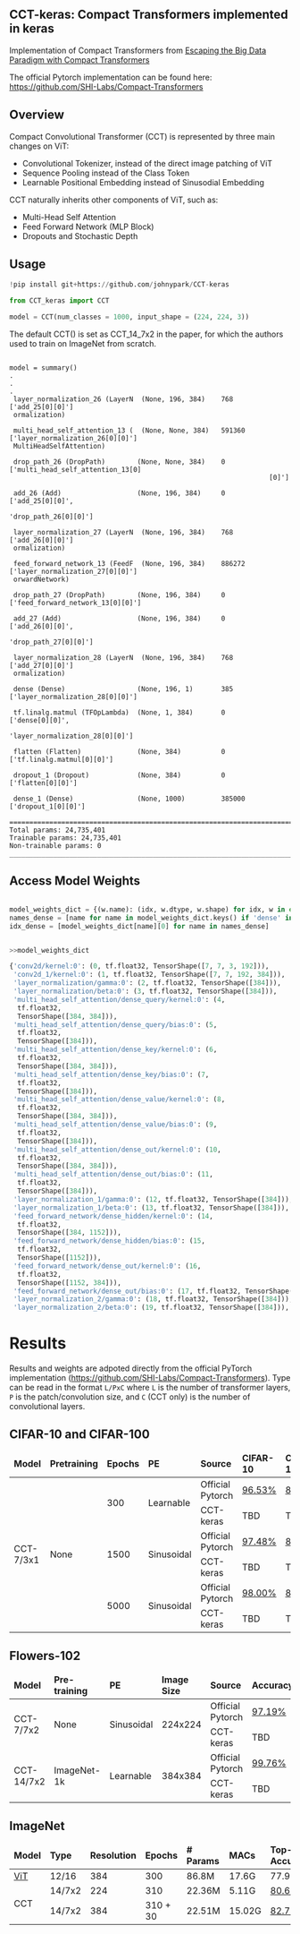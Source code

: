 ## CCT-keras: Compact Transformers implemented in keras
 
Implementation of Compact Transformers from [Escaping the Big Data Paradigm with Compact Transformers
](https://arxiv.org/abs/2104.05704)

The official Pytorch implementation can be found here: https://github.com/SHI-Labs/Compact-Transformers

## Overview 
Compact Convolutional Transformer (CCT) is represented by three main changes on ViT:
- Convolutional Tokenizer, instead of the direct image patching of ViT
- Sequence Pooling instead of the Class Token
- Learnable Positional Embedding instead of Sinusodial Embedding

CCT naturally inherits other components of ViT, such as:
- Multi-Head Self Attention
- Feed Forward Network (MLP Block)
- Dropouts and Stochastic Depth

## Usage
```python
!pip install git+https://github.com/johnypark/CCT-keras

from CCT_keras import CCT

model = CCT(num_classes = 1000, input_shape = (224, 224, 3))

```
The default CCT() is set as CCT_14_7x2 in the paper, for which the authors used to train on ImageNet from scratch.
```

model = summary()
.
.
.
 layer_normalization_26 (LayerN  (None, 196, 384)    768         ['add_25[0][0]']                 
 ormalization)                                                                                    
                                                                                                  
 multi_head_self_attention_13 (  (None, None, 384)   591360      ['layer_normalization_26[0][0]'] 
 MultiHeadSelfAttention)                                                                          
                                                                                                  
 drop_path_26 (DropPath)        (None, None, 384)    0           ['multi_head_self_attention_13[0]
                                                                 [0]']                            
                                                                                                  
 add_26 (Add)                   (None, 196, 384)     0           ['add_25[0][0]',                 
                                                                  'drop_path_26[0][0]']           
                                                                                                  
 layer_normalization_27 (LayerN  (None, 196, 384)    768         ['add_26[0][0]']                 
 ormalization)                                                                                    
                                                                                                  
 feed_forward_network_13 (FeedF  (None, 196, 384)    886272      ['layer_normalization_27[0][0]'] 
 orwardNetwork)                                                                                   
                                                                                                  
 drop_path_27 (DropPath)        (None, 196, 384)     0           ['feed_forward_network_13[0][0]']
                                                                                                  
 add_27 (Add)                   (None, 196, 384)     0           ['add_26[0][0]',                 
                                                                  'drop_path_27[0][0]']           
                                                                                                  
 layer_normalization_28 (LayerN  (None, 196, 384)    768         ['add_27[0][0]']                 
 ormalization)                                                                                    
                                                                                                  
 dense (Dense)                  (None, 196, 1)       385         ['layer_normalization_28[0][0]'] 
                                                                                                  
 tf.linalg.matmul (TFOpLambda)  (None, 1, 384)       0           ['dense[0][0]',                  
                                                                  'layer_normalization_28[0][0]'] 
                                                                                                  
 flatten (Flatten)              (None, 384)          0           ['tf.linalg.matmul[0][0]']       
                                                                                                  
 dropout_1 (Dropout)            (None, 384)          0           ['flatten[0][0]']                
                                                                                                  
 dense_1 (Dense)                (None, 1000)         385000      ['dropout_1[0][0]']              
                                                                                                  
==================================================================================================
Total params: 24,735,401
Trainable params: 24,735,401
Non-trainable params: 0
__________________________________________________________________________________________________

```

## Access Model Weights

```python

model_weights_dict = {(w.name): (idx, w.dtype, w.shape) for idx, w in enumerate(model.weights)}
names_dense = [name for name in model_weights_dict.keys() if 'dense' in name]
idx_dense = [model_weights_dict[name][0] for name in names_dense]


>>model_weights_dict

{'conv2d/kernel:0': (0, tf.float32, TensorShape([7, 7, 3, 192])),
 'conv2d_1/kernel:0': (1, tf.float32, TensorShape([7, 7, 192, 384])),
 'layer_normalization/gamma:0': (2, tf.float32, TensorShape([384])),
 'layer_normalization/beta:0': (3, tf.float32, TensorShape([384])),
 'multi_head_self_attention/dense_query/kernel:0': (4,
  tf.float32,
  TensorShape([384, 384])),
 'multi_head_self_attention/dense_query/bias:0': (5,
  tf.float32,
  TensorShape([384])),
 'multi_head_self_attention/dense_key/kernel:0': (6,
  tf.float32,
  TensorShape([384, 384])),
 'multi_head_self_attention/dense_key/bias:0': (7,
  tf.float32,
  TensorShape([384])),
 'multi_head_self_attention/dense_value/kernel:0': (8,
  tf.float32,
  TensorShape([384, 384])),
 'multi_head_self_attention/dense_value/bias:0': (9,
  tf.float32,
  TensorShape([384])),
 'multi_head_self_attention/dense_out/kernel:0': (10,
  tf.float32,
  TensorShape([384, 384])),
 'multi_head_self_attention/dense_out/bias:0': (11,
  tf.float32,
  TensorShape([384])),
 'layer_normalization_1/gamma:0': (12, tf.float32, TensorShape([384])),
 'layer_normalization_1/beta:0': (13, tf.float32, TensorShape([384])),
 'feed_forward_network/dense_hidden/kernel:0': (14,
  tf.float32,
  TensorShape([384, 1152])),
 'feed_forward_network/dense_hidden/bias:0': (15,
  tf.float32,
  TensorShape([1152])),
 'feed_forward_network/dense_out/kernel:0': (16,
  tf.float32,
  TensorShape([1152, 384])),
 'feed_forward_network/dense_out/bias:0': (17, tf.float32, TensorShape([384])),
 'layer_normalization_2/gamma:0': (18, tf.float32, TensorShape([384])),
 'layer_normalization_2/beta:0': (19, tf.float32, TensorShape([384])),

```


# Results

Results and weights are adpoted directly from the official PyTorch implementation (https://github.com/SHI-Labs/Compact-Transformers).
Type can be read in the format `L/PxC` where `L` is the number of transformer
layers, `P` is the patch/convolution size, and `C` (CCT only) is the number of
convolutional layers.

## CIFAR-10 and CIFAR-100

<table style="width:100%">
    <thead>
        <tr>
            <td><b>Model</b></td>
            <td><b>Pretraining</b></td> 
            <td><b>Epochs</b></td> 
            <td><b>PE</b></td>
	    <td><b>Source</b></td>
            <td><b>CIFAR-10</b></td> 
            <td><b>CIFAR-100</b></td> 
        </tr>
    </thead>
    <tbody>
        <tr>
            <td rowspan=6>CCT-7/3x1</td>
            <td rowspan=6>None</td>
            <td rowspan=2>300</td>
            <td rowspan=2>Learnable</td>
	    <td>Official Pytorch</td>
            <td><a href="https://shi-labs.com/projects/cct/checkpoints/pretrained/cct_7_3x1_32_cifar10_300epochs.pth">96.53%</a></td>
            <td><a href="https://shi-labs.com/projects/cct/checkpoints/pretrained/cct_7_3x1_32_cifar100_300epochs.pth">80.92%</a></td>
        </tr>
	<tr>    
	    <td>CCT-keras</td>
            <td> TBD </td>
            <td> TBD </td>
        </tr>
        <tr>
            <td rowspan=2>1500</td>
            <td rowspan=2>Sinusoidal</td>		
	    <td>Official Pytorch</td>
            <td><a href="https://shi-labs.com/projects/cct/checkpoints/pretrained/cct_7_3x1_32_sine_cifar10_1500epochs.pth">97.48%</a></td>
            <td><a href="https://shi-labs.com/projects/cct/checkpoints/pretrained/cct_7_3x1_32_sine_cifar100_1500epochs.pth">82.72%</a></td>
        </tr>
	<tr>    
	    <td>CCT-keras</td>
            <td> TBD </td>
            <td> TBD </td>
        </tr>
        <tr>
            <td rowspan=2>5000</td>
            <td rowspan=2>Sinusoidal</td>			
	    <td>Official Pytorch</td>
            <td><a href="https://shi-labs.com/projects/cct/checkpoints/pretrained/cct_7_3x1_32_sine_cifar10_5000epochs.pth">98.00%</a></td>
            <td><a href="https://shi-labs.com/projects/cct/checkpoints/pretrained/cct_7_3x1_32_sine_cifar100_5000epochs.pth">82.87%</a></td>
	</tr>
	<tr>    
	    <td>CCT-keras</td>
            <td> TBD</td>
            <td> TBD</td>
        </tr>
    </tbody>
</table>

## Flowers-102

<table style="width:100%">
    <thead>
        <tr>
            <td><b>Model</b></td>
            <td><b>Pre-training</b></td>
            <td><b>PE</b></td>
            <td><b>Image Size</b></td>
	    <td><b>Source</b></td>
            <td><b>Accuracy</b></td>
        </tr>
    </thead>
    <tbody>
        <tr>
            <td rowspan=2>CCT-7/7x2</td>
            <td rowspan=2>None</td>
            <td rowspan=2>Sinusoidal</td>
            <td rowspan=2>224x224</td>
	    <td>Official Pytorch</td>
            <td><a href="https://shi-labs.com/projects/cct/checkpoints/pretrained/cct_7_7x2_224_flowers102.pth">97.19%</a></td>
        </tr>	    
	<tr>    
	    <td>CCT-keras</td>
            <td> TBD</td>
        </tr>
        <tr>
            <td rowspan=2>CCT-14/7x2</td>
            <td rowspan=2>ImageNet-1k</td>
            <td rowspan=2>Learnable</td>
            <td rowspan=2>384x384</td>
	    <td>Official Pytorch</td>
            <td><a href="https://shi-labs.com/projects/cct/checkpoints/finetuned/cct_14_7x2_384_flowers102.pth">99.76%</a></td>
	<tr>    
	    <td>CCT-keras</td>
            <td> TBD</td>
        </tr>
        </tr>
    </tbody>
</table>

## ImageNet

<table style="width:100%">
    <thead>
        <tr>
            <td><b>Model</b></td> 
            <td><b>Type</b></td> 
            <td><b>Resolution</b></td> 
            <td><b>Epochs</b></td> 
	    <td><b># Params</b></td> 
            <td><b>MACs</b></td>
            <td><b>Top-1 Accuracy</b></td>            
        </tr>
    </thead>
    <tbody>
        <tr>
            <td rowspan=1><a href="https://github.com/google-research/vision_transformer/">ViT</a></td>
            <td>12/16</td>
	        <td>384</td>
	        <td>300</td>
            <td>86.8M</td>
            <td>17.6G</td>
            <td>77.91%</td>
        </tr>
        <tr>
            <td rowspan=2>CCT</td>
            <td>14/7x2</td>
	        <td>224</td>
            <td>310</td>
            <td>22.36M</td>
            <td>5.11G</td>
            <td><a href="https://shi-labs.com/projects/cct/checkpoints/pretrained/cct_14_7x2_224_imagenet.pth">80.67%</a></td>
        </tr>
        <tr>
            <td>14/7x2</td>
	        <td>384</td>
            <td>310 + 30</td>
            <td>22.51M</td>
            <td>15.02G</td>
            <td><a href="https://shi-labs.com/projects/cct/checkpoints/finetuned/cct_14_7x2_384_imagenet.pth">82.71%</a></td>
        </tr>
    </tbody>
</table>
